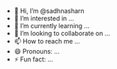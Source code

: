 - 👋 Hi, I’m @sadhnasharn
- 👀 I’m interested in ...
- 🌱 I’m currently learning ...
- 💞️ I’m looking to collaborate on ...
- 📫 How to reach me ...
- 😄 Pronouns: ...
- ⚡ Fun fact: ...

<!---
sadhnasharn/sadhnasharn is a ✨ special ✨ repository because its `README.md` (this file) appears on your GitHub profile.
You can click the Preview link to take a look at your changes.
--->
